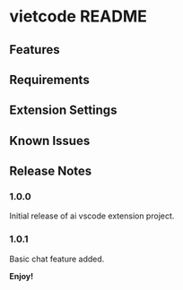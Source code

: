 # vietcode README



## Features


## Requirements

## Extension Settings

## Known Issues

## Release Notes

### 1.0.0

Initial release of ai vscode extension project.

### 1.0.1

Basic chat feature added.


**Enjoy!**
